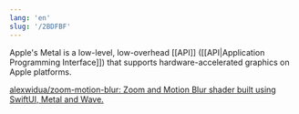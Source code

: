 ```yaml
---
lang: 'en'
slug: '/2BDFBF'
---
```


Apple's Metal is a low-level, low-overhead [[API]] ([[API|Application Programming Interface]]) that supports hardware-accelerated graphics on Apple platforms.

[alexwidua/zoom-motion-blur: Zoom and Motion Blur shader built using SwiftUI, Metal and Wave.](https://github.com/alexwidua/zoom-motion-blur)
